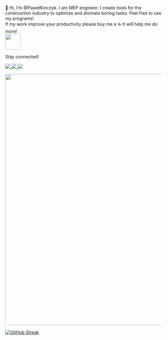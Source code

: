 👋 Hi, I’m @PawelKinczyk. I am MEP engineer. I create tools for the construction industry to optimize and atomate boring tasks. Feel free to use my programs! \
If my work improve your productivity please buy me a ☕ It will help me do more! \
<a href="http://twitter.com/MishManners" target="blank"><img align="center" src="https://img.shields.io/badge/Buy_Me_A_Coffee-FFDD00?style=for-the-badge&logo=buy-me-a-coffee&logoColor=black" title = "Buy me coffee" alt="" height="50" /></a>

Stay connected!
<p align="left">
  <a href="https://skillicons.dev">
    <img src="https://skillicons.dev/icons?i=linkedin" />
  </a>
  <a href="https://skillicons.dev">
    <img src="https://skillicons.dev/icons?i=discord" />
  </a>
  <a href="https://skillicons.dev">
    <img src="https://skillicons.dev/icons?i=wordpress" />
  </a>
</p>


<img src="https://github-readme-stats.vercel.app/api?username=PawelKinczyk&show_icons=true&theme=transparent" width="800">

[![GitHub Streak](https://streak-stats.demolab.com?user=PawelKinczyk&theme=transparent&card_width=800)](https://git.io/streak-stats)

<!---
PawelKinczyk/PawelKinczyk is a ✨ special ✨ repository because its `README.md` (this file) appears on your GitHub profile.
You can click the Preview link to take a look at your changes.
--->
